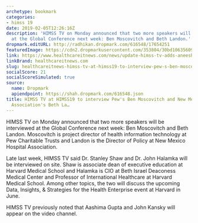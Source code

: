 ```yaml
---
archetype: bookmark
categories:
- himss 19
date: 2019-02-05T12:26:16Z
description: 'HIMSS TV on Monday announced that two more speakers will be interviewed
  at the Global Conference next week: Ben Moscovitch and Beth Landon.'
dropmark.editURL: http://radhikan.dropmark.com/616548/17654251
featuredImage: https://cdn2.dropmarkusercontent.com/353804/30bd10635609a60ee8b1236c34de356b44b5464f33aee376362bdbfce210d928/thumbnail/himss-tv-March7-screensnap-712_0.png?Expires=1557430063&Signature=Avl4Fcm9Hio2BbS2vOR196BB36AFMy9~EeFiCKNjMVqfDhYZQMaWJkDsyHAzXYEs9JO0BlZpir9R6z5k~TqdiD6XnpgkkZGWY1EXxKsKexjqxj~qwd6S5jxe9Zh~yVeT1Uw4J2~yCfoyCNQte458cDOheePrVtQd1Xt7Hg9TkzpUhLyoIDabqfI-pkkL~7nE2ToaD1RSyDOWdhhmk72qpVHRdxBXIPenIOJjxQjpI2EoPeDBDhNuBoWzQxibq5xeFophImkxKIH3BRAXGo14IG4vSgxcLhmPh4SZZ-50qBECuDkp7q3b6C8qLbpVeWDaBkwzwU4ZmC4YZJWn1KXjRg__&Key-Pair-Id=APKAITQYWVEN757ZA4KQ
link: https://www.healthcareitnews.com/news/update-himss-tv-adds-aneesh-chopra-dods-stacy-cummings-himss19-schedule
linkBrand: healthcareitnews.com
slug: healthcareitnews-himss-tv-at-himss19-to-interview-pew-s-ben-moscovitch-and-new-mexico-hospital-association-s-beth-la
socialScore: 21
socialScoreSimulated: true
source:
  name: Dropmark
  apiendpoint: https://shah.dropmark.com/616548.json
title: HIMSS TV at HIMSS19 to interview Pew's Ben Moscovitch and New Mexico Hospital
  Association's Beth La…
---
```

HIMSS TV on Monday announced that two more speakers will be interviewed at the Global Conference next week: Ben Moscovitch and Beth Landon. Moscovitch is project director of health information technology at Pew Charitable Trusts and Landon is the Director of Policy at New Mexico Hospital Association.

Late last week, HIMSS TV said Dr. Stanley Shaw and Dr. John Halamka will be interviewed on site. Shaw is associate dean of executive education at Harvard Medical School and Halamka is CIO at Beth Israel Deaconess Medical Center and Professor of International Healthcare at Harvard Medical School. Among other topics, the two will discuss the upcoming Data, Insights, & Strategies for the Health Enterprise event at Harvard in June.

HIMSS TV previously noted that Aashima Gupta and John Kansky will appear on the video channel.

